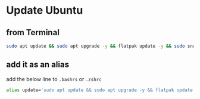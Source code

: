 # Update Ubuntu

## from Terminal

```sh
sudo apt update && sudo apt upgrade -y && flatpak update -y && sudo snap refresh
```

## add it as an alias

add the below line to `.bashrs` or `.zshrc`

```sh
alias update='sudo apt update && sudo apt upgrade -y && flatpak update -y && sudo snap refresh'
```
